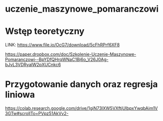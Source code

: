 # uczenie_maszynowe_pomaranczowi

# Wstęp teoretyczny

LINK:
https://www.file.io/OcG7/download/5cFhRPrf6XF8




https://paper.dropbox.com/doc/Szkolenie-Uczenie-Maszynowe-Pomaranczowi--BpYDfQHrqWNaC1Bj6o_V26J0Ag-bJvL3VDRyalW2pXUCnkc6


# Przygotowanie danych oraz regresja liniowa

https://colab.research.google.com/drive/1giN73lXW5VXftjUlbpxYwqbAim1V3GTw#scrollTo=PVpz51AkVv2-
